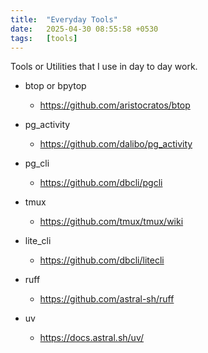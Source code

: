 ```yaml
---
title:  "Everyday Tools"
date:   2025-04-30 08:55:58 +0530
tags:   [tools]
---
```


Tools or Utilities that I use in day to day work.

* btop or bpytop
  * https://github.com/aristocratos/btop

* pg_activity
  * https://github.com/dalibo/pg_activity
 
* pg_cli
  * https://github.com/dbcli/pgcli
 
* tmux
  * https://github.com/tmux/tmux/wiki
 
* lite_cli
  * https://github.com/dbcli/litecli

* ruff
  * https://github.com/astral-sh/ruff
 
* uv
  * https://docs.astral.sh/uv/
